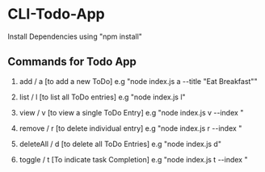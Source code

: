 # CLI-Todo-App
 
 Install Dependencies using "npm install"

Commands for Todo App
-

1. add / a [to add a new ToDo]
e.g
"node index.js a --title "Eat Breakfast""

2. list / l [to list all ToDo entries]
e.g
"node index.js l"

3. view / v [to view a single ToDo Entry]
e.g
"node index.js v --index <index number>"
 
 4. remove / r [to delete individual entry]
 e.g
 "node index.js r --index <index number>"
 
 5. deleteAll / d [to delete all ToDo Entries]
 e.g
 "node index.js d"
 
 6. toggle / t [To indicate task Completion]
 e.g
 "node index.js t --index <index number>"
